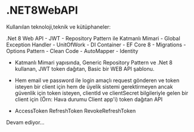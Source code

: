 # .NET8WebAPI

 Kullanılan teknoloji,teknik ve kütüphaneler:

.Net 8 Web API - JWT - Repository Pattern ile Katmanlı Mimari - Global Exception Handler - UnitOfWork - DI Container - EF Core 8 - Migrations - Options Pattern - Clean Code - AutoMapper - Identity

- Katmanlı Mimari yapısında, Generic Repository Pattern ve .Net 8 kullanan, JWT token dağıtan, Basic bir WEB API şablonu.
- Hem email ve password ile login amaçlı request gönderen ve token isteyen bir client için hem de üyelik sistemi gerektirmeyen ancak güvenlik için token isteyen, clientId ve clientSecret bilgileriyle gelen bir client için (Örn: Hava durumu Client app'i) token dağıtan API 

- AccessToken RefreshToken RevokeRefreshToken

Devam ediyor...


